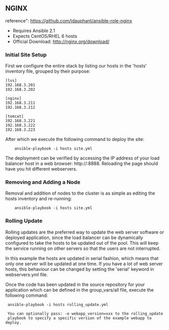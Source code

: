 NGINX
-----------------------------------------------------------------------------
reference": https://github.com/jdauphant/ansible-role-nginx

- Requires Ansible 2.1
- Expects CentOS/RHEL 6 hosts
- Official Download: http://nginx.org/download/

### Initial Site Setup

First we configure the entire stack by listing our hosts in the 'hosts'
inventory file, grouped by their purpose:

	[lvs]
	192.168.3.201
	192.168.3.202
	
	[nginx]
	192.168.3.211
	192.168.3.212
	
	[tomcat]
	192.168.3.221
	192.168.3.222
	192.168.3.223

After which we execute the following command to deploy the site:

		ansible-playbook -i hosts site.yml

The deployment can be verified by accessing the IP address of your load
balancer host in a web browser: http://<ip-of-lb>:8888. Reloading the page
should have you hit different webservers.

### Removing and Adding a Node

Removal and addition of nodes to the cluster is as simple as editing the
hosts inventory and re-running:

        ansible-playbook -i hosts site.yml


### Rolling Update

Rolling updates are the preferred way to update the web server software or
deployed application, since the load balancer can be dynamically configured
to take the hosts to be updated out of the pool. This will keep the service
running on other servers so that the users are not interrupted.

In this example the hosts are updated in serial fashion, which means that
only one server will be updated at one time. If you have a lot of web server
hosts, this behaviour can be changed by setting the 'serial' keyword in
webservers.yml file.

Once the code has been updated in the source repository for your application
which can be defined in the group_vars/all file, execute the following
command:

	 ansible-playbook -i hosts rolling_update.yml

	 You can optionally pass: -e webapp_version=xxx to the rolling_update
	 playbook to specify a specific version of the example webapp to deploy.

